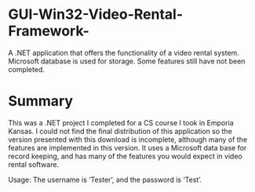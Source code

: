 # GUI-Win32-Video-Rental-Framework-
A .NET application that offers the functionality of a video rental system. Microsoft database is used for storage. Some features still have not been completed.

# Summary
This was a .NET project I completed for a CS course I took in Emporia Kansas. I could not find the
final distribution of this application so the version presented with this download is incomplete, although
many of the features are implemented in this version. It uses a Microsoft data base for record keeping,
and has many of the features you would expect in video rental software.

Usage: The username is ‘Tester’, and the password is ‘Test’. 
